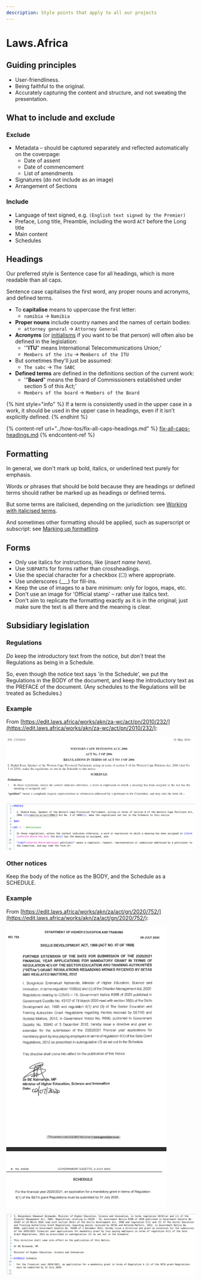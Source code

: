 ```yaml
---
description: Style points that apply to all our projects
---
```


# Laws.Africa

## Guiding principles

* User-friendliness.
* Being faithful to the original.
* Accurately capturing the content and structure, and not sweating the presentation.

## What to include and exclude

### Exclude

* Metadata – should be captured separately and reflected automatically on the coverpage:
  * Date of assent
  * Date of commencement
  * List of amendments
* Signatures (do not include as an image)
* Arrangement of Sections

### Include

* Language of text signed, e.g. `(English text signed by the Premier)`
* Preface, Long title, Preamble, including the word `ACT` before the Long title
* Main content
* Schedules

## Headings

Our preferred style is Sentence case for all headings, which is more readable than all caps.

Sentence case capitalises the first word, any proper nouns and acronyms, and defined terms.

* To **capitalise** means to uppercase the first letter:
  * `namibia` → `Namibia`
* **Proper nouns** include country names and the names of certain bodies:
  * `attorney general` → `Attorney General`&#x20;
* **Acronyms** (or [initialisms](http://www.todayifoundout.com/index.php/2012/05/the-difference-between-an-acronym-and-an-initialism/) if you want to be that person) will often also be defined in the legislation:
  * '"**ITU**" means International Telecommunications Union;'
  * `Members of the itu` → `Members of the ITU`
* But sometimes they'll just be assumed:
  * `The sabc` → `The SABC`
* **Defined terms** are defined in the definitions section of the current work:
  * '"**Board**" means the Board of Commissioners established under section 5 of this Act;'
  * `Members of the board` → `Members of the Board`

{% hint style="info" %}
If a term is consistently used in the upper case in a work, it should be used in the upper case in headings, even if it isn't explicitly defined.
{% endhint %}

{% content-ref url="../how-tos/fix-all-caps-headings.md" %}
[fix-all-caps-headings.md](../how-tos/fix-all-caps-headings.md)
{% endcontent-ref %}

## Formatting

In general, we don't mark up bold, italics, or underlined text purely for emphasis.

Words or phrases that should be bold because they are headings or defined terms should rather be marked up as headings or defined terms.

But some terms are italicised, depending on the jurisdiction: see [Working with italicised terms](../how-tos/italicised-terms.md).

And sometimes other formatting should be applied, such as superscript or subscript: see [Marking up formatting](../markup-guide/marking-up-formatting.md).

## Forms

* Only use italics for instructions, like (_insert name here_).
* Use `SUBPART`s for forms rather than crossheadings.
* Use the special character for a checkbox (☐) where appropriate.
* Use underscores (\_\_\_) for fill-ins.
* Keep the use of images to a bare minimum: only for logos, maps, etc.
* Don't use an image for 'Official stamp' – rather use italics text.
* Don't aim to replicate the formatting exactly as it is in the original; just make sure the text is all there and the meaning is clear.

## Subsidiary legislation

### Regulations

_Do_ keep the introductory text from the notice, but _don't_ treat the Regulations as being in a Schedule.

So, even though the notice text says 'in the Schedule', we put the Regulations in the BODY of the document, and keep the introductory text as the PREFACE of the document. (Any schedules to the Regulations will be treated as Schedules.)

### Example

From [https://edit.laws.africa/works/akn/za-wc/act/pn/2010/232/](https://edit.laws.africa/works/akn/za-wc/act/pn/2010/232/):

![](<../.gitbook/assets/image (97).png>)

![](<../.gitbook/assets/image (208).png>)

### Other notices

Keep the body of the notice as the BODY, and the Schedule as a SCHEDULE.

### Example

From [https://edit.laws.africa/works/akn/za/act/gn/2020/752/](https://edit.laws.africa/works/akn/za/act/gn/2020/752/):

![](<../.gitbook/assets/image (99).png>)

![](<../.gitbook/assets/image (209).png>)

